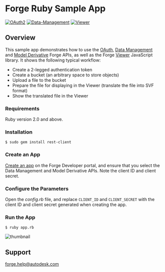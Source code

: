 # Forge Ruby Sample App

[![OAuth2](https://img.shields.io/badge/OAuth2-v1-green.svg)](http://developer.autodesk.com/)
[![Data-Management](https://img.shields.io/badge/Data%20Management-v2-green.svg)](http://developer.autodesk.com/)
[![Viewer](https://img.shields.io/badge/Viewer-v2.11-green.svg)](https://developer.autodesk.com/)

## Overview
This sample app demonstrates how to use the [OAuth](https://developer.autodesk.com/en/docs/oauth/v2/overview/), [Data Management](https://developer.autodesk.com/en/docs/data/v2/overview/) and [Model Derivative](https://developer.autodesk.com/en/docs/model-derivative/v2/overview/) Forge APIs, as well as the Forge [Viewer](https://developer.autodesk.com/en/docs/viewer/v2/overview/) JavaScript library. It shows the following typical workflow:

* Create a 2-legged authentication token
* Create a bucket (an arbitrary space to store objects)
* Upload a file to the bucket
* Prepare the file for displaying in the Viewer (translate the file into SVF format)
* Show the translated file in the Viewer

### Requirements
Ruby version 2.0 and above.

### Installation
```$ sudo gem install rest-client ```

### Create an App

[Create an app](https://developer.autodesk.com/en/docs/oauth/v2/tutorials/create-app/) on the Forge Developer portal, and ensure that you select the Data Management and Model Derivative APIs. Note the client ID and client secret.

### Configure the Parameters

Open the *config.rb* file, and replace `CLIENT_ID` and `CLIENT_SECRET` with the client ID and client secret generated when creating the app.

### Run the App
```$ ruby app.rb ```

![thumbnail](/thumbnail.png)

## Support
forge.help@autodesk.com
